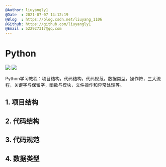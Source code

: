 ```yaml
---
@Author: liuyangly1
@Date  : 2021-07-07 14:12:19
@Blog  : https://blog.csdn.net/liuyang_1106
@Github: https://github.com/liuyangly1
@Email : 522927317@qq.com
---
```


# Python

[<img src="https://img.shields.io/badge/Github-%E8%AF%B7%E7%82%B9%E4%B8%AAStar%EF%BC%8C%E6%84%9F%E8%B0%A2%EF%BC%81-red" />](https://github.com/liuyangly1/Python) [<img src="https://img.shields.io/badge/CSDN-%E8%AF%B7%E7%82%B9%E4%B8%80%E4%B8%AA%E5%85%B3%E6%B3%A8%EF%BC%8C%E6%84%9F%E8%B0%A2%EF%BC%81-brightgreen" />](https://blog.csdn.net/liuyang_1106)

Python学习教程：项目结构，代码结构，代码规范，数据类型，操作符，三大流程，关键字与保留字，函数与模块，文件操作和异常处理等。

## 1. 项目结构

## 2. 代码结构

## 3. 代码规范

## 4. 数据类型

